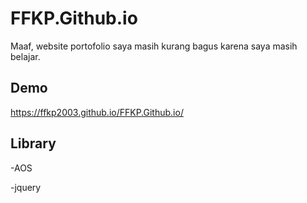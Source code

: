 # FFKP.Github.io
Maaf, website portofolio saya masih kurang bagus karena saya masih belajar.

## Demo
 https://ffkp2003.github.io/FFKP.Github.io/
## Library 
-AOS

-jquery


